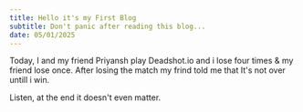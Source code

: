 ```yaml
---
title: Hello it's my First Blog
subtitle: Don't panic after reading this blog...
date: 05/01/2025
---
```


Today, I and my friend Priyansh play Deadshot.io and i lose four times & my friend lose once. After losing the match my frind told me that It's not over untill i win.

Listen, at the end it doesn't even matter.
